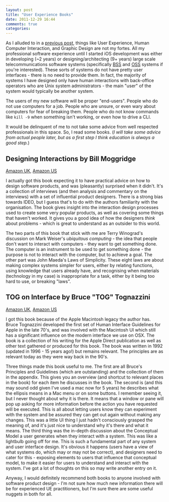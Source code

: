 ```yaml
---
layout: post
title: "User Experience Books"
date: 2011-12-29 16:44
comments: true
categories: 
---
```

As I alluded to in a [previous post](/2011/10/24/work-plans/), things like User Experience, Human Computer Interaction, and Graphic Design are not my fortes. All my professional software experience until I started iOS development was either in developing (~2 years) or designing/architecting (9+ years) large scale telecommunications software systems (specifically [BSS](http://en.wikipedia.org/wiki/Business_support_system) and [OSS](http://en.wikipedia.org/wiki/Operations_support_system) systems if you're interested). These sorts of systems do not have pretty user interfaces - there is no need to provide them. In fact, the majority of systems I have designed only have human interactions with back-office operators who are Unix system administrators - the main "user" of the system would typically be another system. 

The users of my new software will be proper "end-users". People who do not use computers for a job. People who are unsure, or even wary about computers for fear of breaking them. People who do not know commands like `kill -9` when something isn't working, or even how to drive a CLI. 

It would be delinquent of me to not take some advice from well respected professionals in this space. So, I read some books. (_I will take some advice from actual people later, but as a first step I think education is always a good step._)

Designing Interactions by Bill Moggridge
----------------------------------------

[Amazon UK](http://www.amazon.co.uk/gp/product/0262134748?ie=UTF8&tag=hamishrickerb-21&linkCode=shr&camp=3194&creative=21330&creativeASIN=0262134748&ref_=sr_1_1&qid=1325142051&sr=8-1), [Amazon US](http://www.amazon.com/gp/product/0262134748/ref=as_li_tf_tl?ie=UTF8&tag=hamricsblo-20&linkCode=as2&camp=1789&creative=9325&creativeASIN=0262134748)

I actually got this book expecting it to have practical advice on how to design software products, and was (pleasantly) surprised when it didn't. It's a collection of interviews (and then analysis and commentary on the interviews) with a set of influential product designers. There is a strong bias towards IDEO, but I guess that's to do with the authors familiarity with the organisation. The book gives insight into the interaction design processes used to create some very popular products, as well as covering some things that haven't worked. It gives you a good idea of how the designers _think_ about problems - which is great to understand as an outsider to this world.

The two parts of this book that stick with me are Terry Winograd's discussion on Mark Weiser's _ubiquitous computing_ - the idea that people don't want to interact with computers - they want to get something done. The computer is an instrument to be used to get something done - the purpose is not to interact with the computer, but to achieve a goal. The other part was John Maeda's Laws of Simplicity. These eight laws are about making complex systems simpler for users, either by relating functions, using knowledge that users already have, and recognising when materials (technology in my case) is inappropriate for a task, either by it being too hard to use, or breaking "laws".

TOG on Interface by Bruce "TOG" Tognazzini
------------------------------------------

[Amazon UK](http://www.amazon.co.uk/gp/product/0201608421?ie=UTF8&tag=hamishrickerb-21&linkCode=shr&camp=3194&creative=21330&creativeASIN=0201608421&ref_=sr_1_1&qid=1325143254&sr=8-1), [Amazon US](http://www.amazon.com/gp/product/0201608421/ref=as_li_tf_tl?ie=UTF8&tag=hamricsblo-20&linkCode=as2&camp=1789&creative=9325&creativeASIN=0201608421)

I got this book because of the Apple Macintosh legacy the author has. Bruce Tognazzini developed the first set of Human Interface Guidelines for Apple in the late 70's, and was involved with the Macintosh UI which still has a significant influence on the modern interface we use on OSX. The book is a collection of his writing for the Apple Direct publication as well as other text gathered or produced for this book. The book was written in 1992 (updated in 1996 - 15 years ago!) but remains relevant. The principles are as relevant today as they were way back in the 90's.

Three things made this book useful to me. The first are all Bruce's Principles and Guidelines (which are outstanding) and the collection of them in the appendix. This gives you an overview (and shortcut to relevant places in the book) for each item he discusses in the book. The second is (and this may sound odd given I've used a mac now for 5 years) he describes what the ellipsis means in a Mac menu or on some buttons. I remember seeing it, but I never thought about why it is there. It means that a window or pane will pop up asking for more information before the action you have requested will be executed. This is all about letting users know they can experiment with the system and be assured they can get out again without making any changes. This was a little UI thing I just hadn't consciously grasped the meaning of, and it's just nice to understand why it's there and what it means. The third thing was the in-depth discussion about the Conceptual Model a user generates when they interact with a system. This was like a lightbulb going off for me. This is such a fundamental part of any system and user interface design. It's obvious it happens (users have a view of what systems do, which may or may not be correct), and designers need to cater for this - exposing elements to users that influence that conceptual model, to make it easier for users to understand and interact with the system. I've got a lot of thoughts on this so may write another entry on it.

Anyway, I would definitely recommend both books to anyone involved with software product design - I'm not sure how much new information there will be for experienced UE practitioners, but I'm sure there are some useful nuggets in both for all.